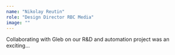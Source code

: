 ```yaml
---
name: "Nikolay Reutin"
role: "Design Director RBC Media"
image: ""
---
```


Collaborating with Gleb on our R&D and automation project was an exciting...
